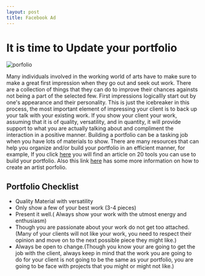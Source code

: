 ```yaml
---
layout: post
title: Facebook Ad
---
```


<h1>It is time to Update your portfolio</h1>

![porfolio](https://farm9.staticflickr.com/8754/16741031680_6e902d6497.jpg)

Many individuals involved in the working world of arts have to make sure to make a great first impression when they go out and seek out work. There are a collection of things that they can do to improve their chances againsts not being a part of the selected few. First impressions logicallly start out by one's appearance and their personality. This is just the icebreaker in this process, the most important element of impressing your client is to back up your talk with your existing work. If you show your client your work, assuming that it is of quality, versatility, and in quantity, it will provide support to what you are actually talking about and compliment the interaction in a positive manner. Building a portfolio can be a tasking job when you have lots of materials to show. There are many resources that can help you organize and/or build your portfolio in an efficient manner, for example, If you click [here](http://www.investopedia.com/slide-show/investments-build-portfolio/) you will find an article on 20 tools you can use to build your portfolio. Also this link [here](http://www.howcast.com/videos/268749-How-to-Create-an-Artist-Portfolio) has some more information on how to create an artist porfolio. 

<h2>Portfolio Checklist</h2>

* Quality Material with versatility 
* Only show a few of your best work (3-4 pieces)
* Present it well.( Always show your work with the utmost energy and enthusiasm)
* Though you are passionate about your work do not get too attached.(Many of your clients will not like your work, you need to respect their opinion and move on to the next possible piece they might like.)
* Always be open to change.(Though you know your are going to get the job with the client, always keep in mind that the work you are going to do for your client is not going to be the same as your portfolio, you are going to be face with projects that you might or might not like.)
